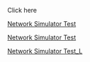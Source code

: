 Click here

[Network Simulator Test](https://physicalpixel.github.io/CyTest/Net_Sim_Front_End/index.htm)

[Network Simulator Test](https://physicalpixel.github.io/CyTest/Network_Sim/index.htm)

[Network Simulator Test_L](https://physicalpixel.github.io/CyTest/Network_Sim/index_git.html)

